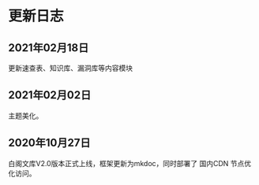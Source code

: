 # 更新日志



## 2021年02月18日

更新速查表、知识库、漏洞库等内容模块

## 2021年02月02日

主题美化。

## 2020年10月27日

白阁文库V2.0版本正式上线，框架更新为mkdoc，同时部署了 国内CDN 节点优化访问。
